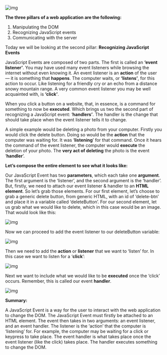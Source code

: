 ![img](https://miro.medium.com/max/700/1*ETaBc5fV8cEgztR61U9d2Q.jpeg)

**The three pillars of a web application are the following:**

1. Manipulating the DOM
2. Recognizing JavaScript events
3. Communicating with the server

Today we will be looking at the second pillar: **Recognizing JavaScript Events**

JavaScript Events are composed of two parts. The first is called an **‘event listener’**. You may have used many event listeners while browsing the internet without even knowing it. An event listener is an **action** of the user — it is something that **happens**. The computer waits, or **‘listens’**, for this action to occur. Like listening for a friendly cry or an echo from a distance snowy mountain range. A very common event listener you may be well acquainted with, is **‘click’**.

When you click a button on a website, that, in essence, is a command for something to now be **executed**. Which brings us two the second part of recognizing a JavaScript event: ‘**handlers’**. The handler is the change that should take place when the event listener tells it to change.

A simple example would be deleting a photo from your computer. Firstly you would click the delete button. Doing so would be the **action** that the computer was waiting for. It was ‘**listening**’ for that command. Once it hears the command of the event listener, the computer would **execute** the deletion of your photo. The **very act of deleting** the photo is the event ‘**handler**’.

**Let’s compose the entire element to see what it looks like:**

Our JavaScript Event has two **parameters**, which each take one **argument**. The first argument is the ‘listener’, and the second argument is the ‘handler’. But, firstly, we need to attach our event listener & handler to an **HTML element**. So let’s grab those elements. For our first element, let’s choose to grab a generic delete button, from generic HTML, with an id of ‘delete-btn’ and place it in a variable called ‘deleteButton’. For our second element, let us grab what we would like to delete, which in this case would be an image. That would look like this:

![img](https://miro.medium.com/max/442/1*OkE7XH2z22Cay8IRnWwSfA.png)

Now we can proceed to add the event listener to our deleteButton variable:

![img](https://miro.medium.com/max/260/1*u17R2q2_MQ8NSuzZD1ZeXg.png)

Then we need to add the **action** or **listener** that we want to ‘listen’ for. In this case we want to listen for a ‘**click**’:

![img](https://miro.medium.com/max/335/1*rU1mtOz5BNDbkTGqqpChXw.png)

Next we want to include what we would like to be **executed** once the ‘click’ occurs. Remember, this is called our event **handler**.

![img](https://miro.medium.com/max/466/1*aPep_gULu4kQA0U_vBZVdQ.png)

**Summary:**

A JavaScript Event is a way for the user to interact with the web application to change the DOM. The JavaScript Event must firstly be attached to an HTML element. The event then takes in two arguments: an event listener, and an event handler. The listener is the ‘action’ that the computer is ‘listening’ for. For example, the computer may be waiting for a click or keypress to take place. The event handler is what takes place once the event listener (like the click) takes place. The handler executes something to change the DOM.
